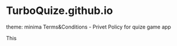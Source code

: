 # TurboQuize.github.io
theme: minima
Terms&amp;Conditions - Privet Policy for quize game app

This 

